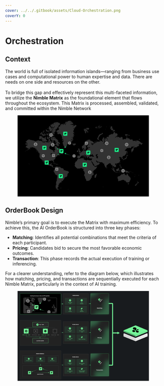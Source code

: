 ```yaml
---
cover: ../../.gitbook/assets/Cloud-Orchestration.png
coverY: 0
---
```


# Orchestration

## Context

The world is full of isolated information islands—ranging from business use cases and computational power to human expertise and data. There are needs on one side and resources on the other. \
\
To bridge this gap and effectively represent this multi-faceted information, we utilize the **Nimble Matrix** as the foundational element that flows throughout the ecosystem. This Matrix is processed, assembled, validated, and committed within the Nimble Network

<figure><img src="../../.gitbook/assets/Frame.png" alt=""><figcaption></figcaption></figure>

## OrderBook Design

Nimble’s primary goal is to execute the Matrix with maximum efficiency. To achieve this, the AI OrderBook is structured into three key phases:

* **Matching**: Identifies all potential combinations that meet the criteria of each participant.
* **Pricing**: Candidates bid to secure the most favorable economic outcomes.
* **Transaction**: This phase records the actual execution of training or inferencing.

For a clearer understanding, refer to the diagram below, which illustrates how matching, pricing, and transactions are sequentially executed for each Nimble Matrix, particularly in the context of AI training.

<figure><img src="../../.gitbook/assets/Screenshot 2024-05-01 at 11.37.50 PM.png" alt=""><figcaption></figcaption></figure>

